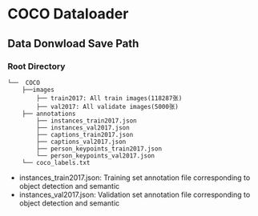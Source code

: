 # COCO Dataloader

## Data Donwload Save Path
### Root Directory 
    └──  COCO 
        ├──images
            ├── train2017: All train images(118287张)
            ├── val2017: All validate images(5000张)
        ├── annotations
            ├── instances_train2017.json
            ├── instances_val2017.json
            ├── captions_train2017.json
            ├── captions_val2017.json
            ├── person_keypoints_train2017.json
            └── person_keypoints_val2017.json
        └── coco_labels.txt
- instances_train2017.json:    Training set annotation file corresponding to object detection and semantic 
- instances_val2017.json: 
Validation set annotation file corresponding to object detection and semantic 

###  
